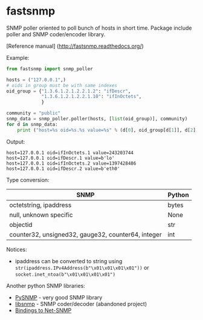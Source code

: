 # fastsnmp
SNMP poller oriented to poll bunch of hosts in short time. Package include poller and SNMP coder/encoder library.

[Reference manual] (http://fastsnmp.readthedocs.org/)

Example:
```python
from fastsnmp import snmp_poller

hosts = ("127.0.0.1",)
# oids in group must be with same indexes
oid_group = {"1.3.6.1.2.1.2.2.1.2": "ifDescr",
             "1.3.6.1.2.1.2.2.1.10": "ifInOctets",
             }

community = "public"
snmp_data = snmp_poller.poller(hosts, [list(oid_group)], community)
for d in snmp_data:
    print ("host=%s oid=%s.%s value=%s" % (d[0], oid_group[d[1]], d[2], d[3]))
```
Output:
```
host=127.0.0.1 oid=ifInOctets.1 value=243203744
host=127.0.0.1 oid=ifDescr.1 value=b'lo'
host=127.0.0.1 oid=ifInOctets.2 value=1397428486
host=127.0.0.1 oid=ifDescr.2 value=b'eth0'
```
Type conversion:

| SNMP | Python |
| --- | --- |
| octetstring, ipaddress | bytes |
| null, unknown specific | None |
| objectid | str |
| counter32, unsigned32, gauge32, counter64, integer | int |

Notices:

- ipaddress can be converted to string using ``str(ipaddress.IPv4Address(b"\x01\x01\x01\x01"))`` or ``socket.inet_ntoa(b"\x01\x01\x01\x01")``

Another python SNMP libraries:

* [PySNMP](http://pysnmp.sourceforge.net/) - very good SNMP library
* [libsnmp](https://pypi.python.org/pypi/libsnmp) - SNMP coder/decoder (abandoned project)
* [Bindings to Net-SNMP](http://net-snmp.sourceforge.net/wiki/index.php/Python_Bindings)
